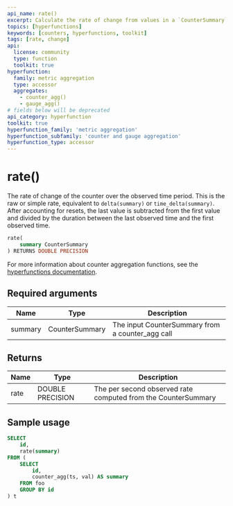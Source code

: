 ```yaml
---
api_name: rate()
excerpt: Calculate the rate of change from values in a `CounterSummary`
topics: [hyperfunctions]
keywords: [counters, hyperfunctions, toolkit]
tags: [rate, change]
api:
  license: community
  type: function
  toolkit: true
hyperfunction:
  family: metric aggregation
  type: accessor
  aggregates:
    - counter_agg()
    - gauge_agg()
# fields below will be deprecated
api_category: hyperfunction
toolkit: true
hyperfunction_family: 'metric aggregation'
hyperfunction_subfamily: 'counter and gauge aggregation'
hyperfunction_type: accessor
---
```


# rate() <tag type="toolkit" content="Toolkit" />

The rate of change of the counter over the observed time period. This is the raw
or simple rate, equivalent to `delta(summary)` or `time_delta(summary)`. After
accounting for resets, the last value is subtracted from the first value and
divided by the duration between the last observed time and the first observed
time.

```sql
rate(
    summary CounterSummary
) RETURNS DOUBLE PRECISION
```

For more information about counter aggregation functions, see the
[hyperfunctions documentation][hyperfunctions-counter-agg].

## Required arguments

|Name|Type|Description|
|-|-|-|
|summary|CounterSummary|The input CounterSummary from a counter_agg call|

## Returns

|Name|Type|Description|
|-|-|-|
|rate|DOUBLE PRECISION|The per second observed rate computed from the CounterSummary|

## Sample usage

```sql
SELECT
    id,
    rate(summary)
FROM (
    SELECT
        id,
        counter_agg(ts, val) AS summary
    FROM foo
    GROUP BY id
) t
```

[hyperfunctions-counter-agg]: /timescaledb/:currentVersion:/how-to-guides/hyperfunctions/counter-aggregation/
